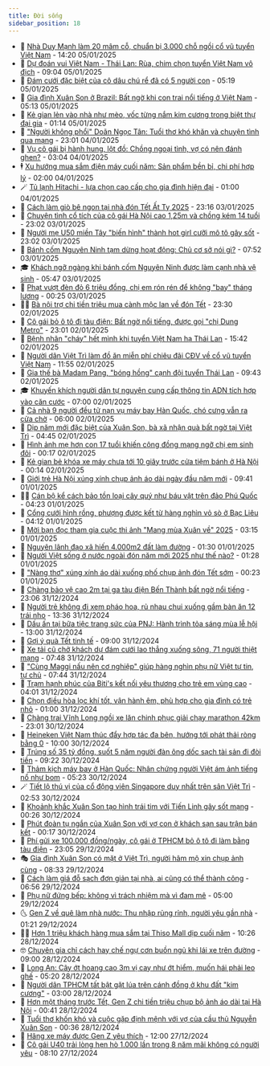 ```yaml
---
title: Đời sống
sidebar_position: 18
---
```


<!-- dantri-doi-song:START -->
- 🥳 [Nhà Duy Mạnh làm 20 mâm cỗ, chuẩn bị 3.000 chỗ ngồi cổ vũ tuyển Việt Nam](https://dantri.com.vn/doi-song/nha-duy-manh-lam-20-mam-co-chuan-bi-3000-cho-ngoi-co-vu-tuyen-viet-nam-20250105210629097.htm) - 14:20 05/01/2025
- 🌁 [Dự đoán vui Việt Nam - Thái Lan: Rùa, chim chọn tuyển Việt Nam vô địch](https://dantri.com.vn/doi-song/du-doan-vui-viet-nam-thai-lan-rua-chim-chon-tuyen-viet-nam-vo-dich-20250105150959824.htm) - 09:04 05/01/2025
- 👀 [Đám cưới đặc biệt của cô dâu chú rể đã có 5 người con](https://dantri.com.vn/doi-song/dam-cuoi-dac-biet-cua-co-dau-chu-re-da-co-5-nguoi-con-20250105114036695.htm) - 05:19 05/01/2025
- 🐻 [Gia đình Xuân Son ở Brazil: Bất ngờ khi con trai nổi tiếng ở Việt Nam](https://dantri.com.vn/doi-song/gia-dinh-xuan-son-o-brazil-bat-ngo-khi-con-trai-noi-tieng-o-viet-nam-20250105111239383.htm) - 05:13 05/01/2025
- 🦅 [Kẻ gian lẻn vào nhà như mèo, vốc từng nắm kim cương trong biệt thự đại gia](https://dantri.com.vn/doi-song/ke-gian-len-vao-nha-nhu-meo-voc-tung-nam-kim-cuong-trong-biet-thu-dai-gia-20250104132014427.htm) - 01:14 05/01/2025
- 🦩 [&quot;Người không phổi&quot; Doãn Ngọc Tân: Tuổi thơ khó khăn và chuyện tình qua mạng](https://dantri.com.vn/doi-song/nguoi-khong-phoi-doan-ngoc-tan-tuoi-tho-kho-khan-va-chuyen-tinh-qua-mang-20250104210727921.htm) - 23:01 04/01/2025
- 🦏 [Vụ cô gái bị hành hung, lột đồ: Chồng ngoại tình, vợ có nên đánh ghen?](https://dantri.com.vn/doi-song/vu-co-gai-bi-hanh-hung-lot-do-chong-ngoai-tinh-vo-co-nen-danh-ghen-20250104073841062.htm) - 03:04 04/01/2025
- 🕴 [Xu hướng mua sắm điện máy cuối năm: Sản phẩm bền bỉ, chi phí hợp lý](https://dantri.com.vn/doi-song/xu-huong-mua-sam-dien-may-cuoi-nam-san-pham-ben-bi-chi-phi-hop-ly-20250103175414745.htm) - 02:00 04/01/2025
- 🪄 [Tủ lạnh Hitachi - lựa chọn cao cấp cho gia đình hiện đại](https://dantri.com.vn/doi-song/tu-lanh-hitachi-lua-chon-cao-cap-cho-gia-dinh-hien-dai-20250103164605714.htm) - 01:00 04/01/2025
- 🚦 [Cách làm giò bê ngon tại nhà đón Tết Ất Tỵ 2025](https://dantri.com.vn/doi-song/cach-lam-gio-be-ngon-tai-nha-don-tet-at-ty-2025-20250103103636187.htm) - 23:16 03/01/2025
- 🤔 [Chuyện tình cổ tích của cô gái Hà Nội cao 1,25m và chồng kém 14 tuổi](https://dantri.com.vn/doi-song/chuyen-tinh-co-tich-cua-co-gai-ha-noi-cao-125m-va-chong-kem-14-tuoi-20250102021745415.htm) - 23:02 03/01/2025
- 🚦 [Người mẹ U50 miền Tây &quot;biến hình&quot; thành hot girl cưỡi mô tô gây sốt](https://dantri.com.vn/doi-song/nguoi-me-u50-mien-tay-bien-hinh-thanh-hot-girl-cuoi-mo-to-gay-sot-20250101154559691.htm) - 23:02 03/01/2025
- 🐎 [Bánh cốm Nguyên Ninh tạm dừng hoạt động: Chủ cơ sở nói gì?](https://dantri.com.vn/doi-song/banh-com-nguyen-ninh-tam-dung-hoat-dong-chu-co-so-noi-gi-20250103143550507.htm) - 07:52 03/01/2025
- 🎓 [Khách ngỡ ngàng khi bánh cốm Nguyên Ninh được làm cạnh nhà vệ sinh](https://dantri.com.vn/doi-song/khach-ngo-ngang-khi-banh-com-nguyen-ninh-duoc-lam-canh-nha-ve-sinh-20250103115235176.htm) - 05:47 03/01/2025
- 🐘 [Phạt vượt đèn đỏ 6 triệu đồng, chị em rón rén để không &quot;bay&quot; tháng lương](https://dantri.com.vn/doi-song/phat-vuot-den-do-6-trieu-dong-chi-em-ron-ren-de-khong-bay-thang-luong-20250102164218858.htm) - 00:25 03/01/2025
- 🧑‍🏫 [Bà nội trợ chi tiền triệu mua cành mộc lan về đón Tết](https://dantri.com.vn/doi-song/ba-noi-tro-chi-tien-trieu-mua-canh-moc-lan-ve-don-tet-20250102145421780.htm) - 23:30 02/01/2025
- 🦒 [Cô gái bỏ ô tô đi tàu điện: Bất ngờ nổi tiếng, được gọi &quot;chị Dung Metro&quot;](https://dantri.com.vn/doi-song/co-gai-bo-o-to-di-tau-dien-bat-ngo-noi-tieng-duoc-goi-chi-dung-metro-20250102142202226.htm) - 23:01 02/01/2025
- 🧰 [Bệnh nhân &quot;cháy&quot; hết mình khi tuyển Việt Nam hạ Thái Lan](https://dantri.com.vn/doi-song/benh-nhan-chay-het-minh-khi-tuyen-viet-nam-ha-thai-lan-20250102222010009.htm) - 15:42 02/01/2025
- 🧐 [Người dân Việt Trì làm đồ ăn miễn phí chiêu đãi CĐV về cổ vũ tuyển Việt Nam](https://dantri.com.vn/doi-song/nguoi-dan-viet-tri-lam-do-an-mien-phi-chieu-dai-cdv-ve-co-vu-tuyen-viet-nam-20250102183916098.htm) - 11:55 02/01/2025
- 🌮 [Gia thế bà Madam Pang, &quot;bóng hồng&quot; cạnh đội tuyển Thái Lan](https://dantri.com.vn/doi-song/gia-the-ba-madam-pang-bong-hong-canh-doi-tuyen-thai-lan-20250102152916721.htm) - 09:43 02/01/2025
- 🎓 [Khuyến khích người dân tự nguyện cung cấp thông tin ADN tích hợp vào căn cước](https://dantri.com.vn/doi-song/khuyen-khich-nguoi-dan-tu-nguyen-cung-cap-thong-tin-adn-tich-hop-vao-can-cuoc-20250102134456405.htm) - 07:00 02/01/2025
- 🚀 [Cả nhà 9 người đều tử nạn vụ máy bay Hàn Quốc, chó cưng vẫn ra cửa chờ](https://dantri.com.vn/doi-song/ca-nha-9-nguoi-deu-tu-nan-vu-may-bay-han-quoc-cho-cung-van-ra-cua-cho-20250102115815634.htm) - 06:00 02/01/2025
- 🤖 [Dịp năm mới đặc biệt của Xuân Son, bà xã nhận quà bất ngờ tại Việt Trì](https://dantri.com.vn/doi-song/dip-nam-moi-dac-biet-cua-xuan-son-ba-xa-nhan-qua-bat-ngo-tai-viet-tri-20250102092313310.htm) - 04:45 02/01/2025
- 🤩 [Hình ảnh mẹ hơn con 17 tuổi khiến cộng đồng mạng ngỡ chị em sinh đôi](https://dantri.com.vn/doi-song/hinh-anh-me-hon-con-17-tuoi-khien-cong-dong-mang-ngo-chi-em-sinh-doi-20241231160813261.htm) - 00:17 02/01/2025
- 👹 [Kẻ gian bẻ khóa xe máy chưa tới 10 giây trước cửa tiệm bánh ở Hà Nội](https://dantri.com.vn/doi-song/ke-gian-be-khoa-xe-may-chua-toi-10-giay-truoc-cua-tiem-banh-o-ha-noi-20250101072928988.htm) - 00:14 02/01/2025
- 🦩 [Giới trẻ Hà Nội xúng xính chụp ảnh áo dài ngày đầu năm mới](https://dantri.com.vn/doi-song/gioi-tre-ha-noi-xung-xinh-chup-anh-ao-dai-ngay-dau-nam-moi-20250101144336149.htm) - 09:41 01/01/2025
- 🧑‍🏫 [Cán bộ kể cách bảo tồn loại cây quý như báu vật trên đảo Phú Quốc](https://dantri.com.vn/doi-song/can-bo-ke-cach-bao-ton-loai-cay-quy-nhu-bau-vat-tren-dao-phu-quoc-20241208214902070.htm) - 04:23 01/01/2025
- 🌈 [Cổng cưới hình rồng, phượng được kết từ hàng nghìn vỏ sò ở Bạc Liêu](https://dantri.com.vn/doi-song/cong-cuoi-hinh-rong-phuong-duoc-ket-tu-hang-nghin-vo-so-o-bac-lieu-20241231232553486.htm) - 04:12 01/01/2025
- 💃 [Mời bạn đọc tham gia cuộc thi ảnh &quot;Mang mùa Xuân về&quot; 2025](https://dantri.com.vn/doi-song/moi-ban-doc-tham-gia-cuoc-thi-anh-mang-mua-xuan-ve-2025-20241223151727178.htm) - 03:15 01/01/2025
- 💂 [Nguyên lãnh đạo xã hiến 4.000m2 đất làm đường](https://dantri.com.vn/doi-song/nguyen-lanh-dao-xa-hien-4000m2-dat-lam-duong-20241228120722666.htm) - 01:30 01/01/2025
- 🦏 [Người Việt sống ở nước ngoài đón năm mới 2025 như thế nào?](https://dantri.com.vn/doi-song/nguoi-viet-song-o-nuoc-ngoai-don-nam-moi-2025-nhu-the-nao-20250101051654263.htm) - 01:28 01/01/2025
- 🤡 [&quot;Nàng thơ&quot; xúng xính áo dài xuống phố chụp ảnh đón Tết sớm](https://dantri.com.vn/doi-song/nang-tho-xung-xinh-ao-dai-xuong-pho-chup-anh-don-tet-som-20241230232246979.htm) - 00:23 01/01/2025
- 🫶 [Chàng bảo vệ cao 2m tại ga tàu điện Bến Thành bất ngờ nổi tiếng](https://dantri.com.vn/doi-song/chang-bao-ve-cao-2m-tai-ga-tau-dien-ben-thanh-bat-ngo-noi-tieng-20241230103039516.htm) - 23:06 31/12/2024
- 💪 [Người trẻ không đi xem pháo hoa, rủ nhau chui xuống gầm bàn ăn 12 trái nho](https://dantri.com.vn/doi-song/nguoi-tre-khong-di-xem-phao-hoa-ru-nhau-chui-xuong-gam-ban-an-12-trai-nho-20241231191610524.htm) - 13:36 31/12/2024
- 🦅 [Dấu ấn tại bữa tiệc trang sức của PNJ: Hành trình tỏa sáng mùa lễ hội](https://dantri.com.vn/doi-song/dau-an-tai-bua-tiec-trang-suc-cua-pnj-hanh-trinh-toa-sang-mua-le-hoi-20241231161527212.htm) - 13:00 31/12/2024
- 🧠 [Gợi ý quà Tết tinh tế](https://dantri.com.vn/doi-song/goi-y-qua-tet-tinh-te-20241231154516759.htm) - 09:00 31/12/2024
- 🦅 [Xe tải cũ chở khách dự đám cưới lao thẳng xuống sông, 71 người thiệt mạng](https://dantri.com.vn/doi-song/xe-tai-cu-cho-khach-du-dam-cuoi-lao-thang-xuong-song-71-nguoi-thiet-mang-20241231120303346.htm) - 07:48 31/12/2024
- 💪 [&quot;Cùng Maggi nấu nên cơ nghiệp&quot;  giúp hàng nghìn phụ nữ Việt tự tin, tự chủ](https://dantri.com.vn/doi-song/cung-maggi-nau-nen-co-nghiep-giup-hang-nghin-phu-nu-viet-tu-tin-tu-chu-20241231141616009.htm) - 07:44 31/12/2024
- 🧐 [Trạm hạnh phúc của Biti&#39;s kết nối yêu thương cho trẻ em vùng cao](https://dantri.com.vn/doi-song/tram-hanh-phuc-cua-bitis-ket-noi-yeu-thuong-cho-tre-em-vung-cao-20241231110107708.htm) - 04:01 31/12/2024
- 👀 [Chọn điều hòa lọc khí tốt, vận hành êm, phù hợp cho gia đình có trẻ nhỏ](https://dantri.com.vn/doi-song/chon-dieu-hoa-loc-khi-tot-van-hanh-em-phu-hop-cho-gia-dinh-co-tre-nho-20241230223823614.htm) - 01:00 31/12/2024
- 🎉 [Chàng trai Vĩnh Long ngồi xe lăn chinh phục giải chạy marathon 42km](https://dantri.com.vn/doi-song/chang-trai-vinh-long-ngoi-xe-lan-chinh-phuc-giai-chay-marathon-42km-20241226125516843.htm) - 23:01 30/12/2024
- 💂 [Heineken Việt Nam thúc đẩy hợp tác đa bên, hướng tới phát thải ròng bằng 0](https://dantri.com.vn/doi-song/heineken-viet-nam-thuc-day-hop-tac-da-ben-huong-toi-phat-thai-rong-bang-0-20241230164323059.htm) - 10:00 30/12/2024
- 🚀 [Trúng số 35 tỷ đồng, suốt 5 năm người đàn ông dốc sạch tài sản đi đòi tiền](https://dantri.com.vn/doi-song/trung-so-35-ty-dong-suot-5-nam-nguoi-dan-ong-doc-sach-tai-san-di-doi-tien-20241230123127248.htm) - 09:22 30/12/2024
- 👹 [Thảm kịch máy bay ở Hàn Quốc: Nhân chứng người Việt ám ảnh tiếng nổ như bom](https://dantri.com.vn/doi-song/tham-kich-may-bay-o-han-quoc-nhan-chung-nguoi-viet-am-anh-tieng-no-nhu-bom-20241230120328829.htm) - 05:23 30/12/2024
- 🪄 [Tiết lộ thú vị của cổ động viên Singapore duy nhất trên sân Việt Trì](https://dantri.com.vn/doi-song/tiet-lo-thu-vi-cua-co-dong-vien-singapore-duy-nhat-tren-san-viet-tri-20241230081204932.htm) - 02:53 30/12/2024
- 🌁 [Khoảnh khắc Xuân Son tạo hình trái tim với Tiến Linh gây sốt mạng](https://dantri.com.vn/doi-song/khoanh-khac-xuan-son-tao-hinh-trai-tim-voi-tien-linh-gay-sot-mang-20241229232630643.htm) - 00:26 30/12/2024
- 🌋 [Phút đoàn tụ ngắn của Xuân Son với vợ con ở khách sạn sau trận bán kết](https://dantri.com.vn/doi-song/phut-doan-tu-ngan-cua-xuan-son-voi-vo-con-o-khach-san-sau-tran-ban-ket-20241230021029763.htm) - 00:17 30/12/2024
- 🦆 [Phí gửi xe 100.000 đồng/ngày, cô gái ở TPHCM bỏ ô tô đi làm bằng tàu điện](https://dantri.com.vn/doi-song/phi-gui-xe-100000-dongngay-co-gai-o-tphcm-bo-o-to-di-lam-bang-tau-dien-20241227153615016.htm) - 23:05 29/12/2024
- 🎭 [Gia đình Xuân Son có mặt ở Việt Trì, người hâm mộ xin chụp ảnh cùng](https://dantri.com.vn/doi-song/gia-dinh-xuan-son-co-mat-o-viet-tri-nguoi-ham-mo-xin-chup-anh-cung-20241229150329930.htm) - 08:33 29/12/2024
- 🤡 [Cách làm giá đỗ sạch đơn giản tại nhà, ai cũng có thể thành công](https://dantri.com.vn/doi-song/cach-lam-gia-do-sach-don-gian-tai-nha-ai-cung-co-the-thanh-cong-20241228162400754.htm) - 06:56 29/12/2024
- 🦩 [Phụ nữ đứng bếp: không vì trách nhiệm mà vì đam mê](https://dantri.com.vn/doi-song/phu-nu-dung-bep-khong-vi-trach-nhiem-ma-vi-dam-me-20241229113918401.htm) - 05:00 29/12/2024
- 🌜 [Gen Z về quê làm nhà nước: Thu nhập rủng rỉnh, người yêu gần nhà](https://dantri.com.vn/doi-song/gen-z-ve-que-lam-nha-nuoc-thu-nhap-rung-rinh-nguoi-yeu-gan-nha-20241227213742253.htm) - 01:21 29/12/2024
- 🧑‍🏫 [Hơn 1 triệu khách hàng mua sắm tại Thiso Mall dịp cuối năm](https://dantri.com.vn/doi-song/hon-1-trieu-khach-hang-mua-sam-tai-thiso-mall-dip-cuoi-nam-20241228171921018.htm) - 10:26 28/12/2024
- 🤓 [Chuyên gia chỉ cách hay chế ngự cơn buồn ngủ khi lái xe trên đường](https://dantri.com.vn/doi-song/chuyen-gia-chi-cach-hay-che-ngu-con-buon-ngu-khi-lai-xe-tren-duong-20241227161648640.htm) - 09:00 28/12/2024
- 🤗 [Long An: Cây ớt hoang cao 3m vị cay như ớt hiểm, muốn hái phải leo ghế](https://dantri.com.vn/doi-song/long-an-cay-ot-hoang-cao-3m-vi-cay-nhu-ot-hiem-muon-hai-phai-leo-ghe-20241228105858165.htm) - 05:20 28/12/2024
- 🦒 [Người dân TPHCM tất bật gặt lúa trên cánh đồng ở khu đất &quot;kim cương&quot;](https://dantri.com.vn/doi-song/nguoi-dan-tphcm-tat-bat-gat-lua-tren-canh-dong-o-khu-dat-kim-cuong-20241227000811391.htm) - 03:00 28/12/2024
- 💂 [Hơn một tháng trước Tết, Gen Z chi tiền triệu chụp bộ ảnh áo dài tại Hà Nội](https://dantri.com.vn/doi-song/hon-mot-thang-truoc-tet-gen-z-chi-tien-trieu-chup-bo-anh-ao-dai-tai-ha-noi-20241225160444694.htm) - 00:41 28/12/2024
- 🚀 [Tuổi thơ khốn khó và cuộc gặp định mệnh với vợ của cầu thủ Nguyễn Xuân Son](https://dantri.com.vn/doi-song/tuoi-tho-khon-kho-va-cuoc-gap-dinh-menh-voi-vo-cua-cau-thu-nguyen-xuan-son-20241227181433823.htm) - 00:36 28/12/2024
- 🐲 [Hãng xe máy được Gen Z yêu thích](https://dantri.com.vn/doi-song/hang-xe-may-duoc-gen-z-yeu-thich-20241227174358752.htm) - 12:00 27/12/2024
- 🎡 [Cô gái U40 trải lòng hẹn hò 1.000 lần trong 8 năm mãi không có người yêu](https://dantri.com.vn/doi-song/co-gai-u40-trai-long-hen-ho-1000-lan-trong-8-nam-mai-khong-co-nguoi-yeu-20241225131933281.htm) - 08:10 27/12/2024<!-- dantri-doi-song:END -->
